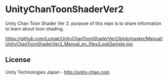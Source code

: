 # UnityChanToonShaderVer2

Unity Chan Toon Shader Ver 2: purpose of this repo is to share information to learn about toon shading.

https://github.com/Lumak/UnityChanToonShaderVer2/blob/master/Manual/UnityChanToonShaderVer2_Manual_en_files/LookSample.jpg

## License 
Unity Technologies Japan - http://unity-chan.com


